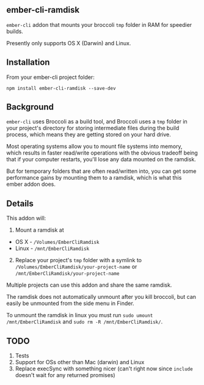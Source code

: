 ## ember-cli-ramdisk

`ember-cli` addon that mounts your broccoli `tmp` folder in RAM
for speedier builds.

Presently only supports OS X (Darwin) and Linux.

## Installation

From your ember-cli project folder:

    npm install ember-cli-ramdisk --save-dev

## Background

`ember-cli` uses Broccoli as a build tool, and Broccoli uses a `tmp`
folder in your project's directory for storing intermediate files during
the build process, which means they are getting stored on your hard
drive.

Most operating systems allow you to mount file systems into memory,
which results in faster read/write operations with the obvious tradeoff
being that if your computer restarts, you'll lose any data mounted on
the ramdisk.

But for temporary folders that are often read/written into, you can get
some performance gains by mounting them to a ramdisk, which is what this
ember addon does.

## Details

This addon will:

1. Mount a ramdisk at
 - OS X - `/Volumes/EmberCliRamdisk`
 - Linux - `/mnt/EmberCliRamdisk`
2. Replace your project's `tmp` folder with a symlink to
   `/Volumes/EmberCliRamdisk/your-project-name` or `/mnt/EmberCliRamdisk/your-project-name`

Multiple projects can use this addon and share the same ramdisk.

The ramdisk does not automatically unmount after you kill broccoli, but
can easily be unmounted from the side menu in Finder.

To unmount the ramdisk in linux you must run `sudo umount /mnt/EmberCliRamdisk` and `sudo rm -R /mnt/EmberCliRamdisk/`.

## TODO

1. Tests
2. Support for OSs other than Mac (darwin) and Linux
3. Replace execSync with something nicer (can't right now since
   `include` doesn't wait for any returned promises)
